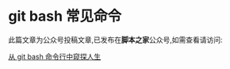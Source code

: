 # git bash 常见命令

此篇文章为公众号投稿文章,已发布在**脚本之家**公众号,如需查看请访问: 

[从 git bash 命令行中窥探人生](https://mp.weixin.qq.com/s/5bSogfIMqmhgMcZ5NoYNlA)
